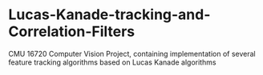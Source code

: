 # Lucas-Kanade-tracking-and-Correlation-Filters
CMU 16720 Computer Vision Project, containing implementation of several feature tracking algorithms based on Lucas Kanade algorithms
